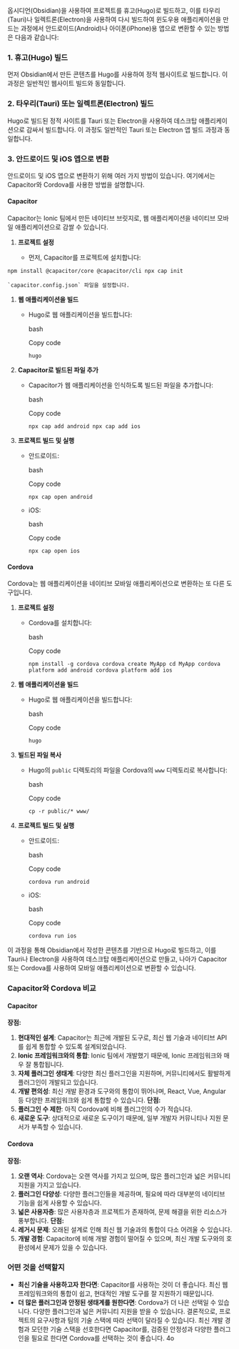 옵시디언(Obsidian)을 사용하여 프로젝트를 휴고(Hugo)로 빌드하고, 이를 타우리(Tauri)나 일렉트론(Electron)을 사용하여 다시 빌드하여 윈도우용 애플리케이션을 만드는 과정에서 안드로이드(Android)나 아이폰(iPhone)용 앱으로 변환할 수 있는 방법은 다음과 같습니다:
### 1. 휴고(Hugo) 빌드
먼저 Obsidian에서 만든 콘텐츠를 Hugo를 사용하여 정적 웹사이트로 빌드합니다. 이 과정은 일반적인 웹사이트 빌드와 동일합니다.
### 2. 타우리(Tauri) 또는 일렉트론(Electron) 빌드
Hugo로 빌드된 정적 사이트를 Tauri 또는 Electron을 사용하여 데스크탑 애플리케이션으로 감싸서 빌드합니다. 이 과정도 일반적인 Tauri 또는 Electron 앱 빌드 과정과 동일합니다.
### 3. 안드로이드 및 iOS 앱으로 변환
안드로이드 및 iOS 앱으로 변환하기 위해 여러 가지 방법이 있습니다. 여기에서는 Capacitor와 Cordova를 사용한 방법을 설명합니다.
#### Capacitor
Capacitor는 Ionic 팀에서 만든 네이티브 브릿지로, 웹 애플리케이션을 네이티브 모바일 애플리케이션으로 감쌀 수 있습니다.
1. **프로젝트 설정**
    
    - 먼저, Capacitor를 프로젝트에 설치합니다:

```sh
npm install @capacitor/core @capacitor/cli npx cap init
```
        
	`capacitor.config.json` 파일을 설정합니다.
1. **웹 애플리케이션을 빌드**
    
    - Hugo로 웹 애플리케이션을 빌드합니다:
        
        bash
        
        Copy code
        
        `hugo`
        
3. **Capacitor로 빌드된 파일 추가**
    
    - Capacitor가 웹 애플리케이션을 인식하도록 빌드된 파일을 추가합니다:
        
        bash
        
        Copy code
        
        `npx cap add android npx cap add ios`
        
4. **프로젝트 빌드 및 실행**
    
    - 안드로이드:
        
        bash
        
        Copy code
        
        `npx cap open android`
        
    - iOS:
        
        bash
        
        Copy code
        
        `npx cap open ios`
        
#### Cordova
Cordova는 웹 애플리케이션을 네이티브 모바일 애플리케이션으로 변환하는 또 다른 도구입니다.
1. **프로젝트 설정**
    
    - Cordova를 설치합니다:
        
        bash
        
        Copy code
        
        `npm install -g cordova cordova create MyApp cd MyApp cordova platform add android cordova platform add ios`
        
2. **웹 애플리케이션을 빌드**
    
    - Hugo로 웹 애플리케이션을 빌드합니다:
        
        bash
        
        Copy code
        
        `hugo`
        
3. **빌드된 파일 복사**
    
    - Hugo의 `public` 디렉토리의 파일을 Cordova의 `www` 디렉토리로 복사합니다:
        
        bash
        
        Copy code
        
        `cp -r public/* www/`
        
4. **프로젝트 빌드 및 실행**
    
    - 안드로이드:
        
        bash
        
        Copy code
        
        `cordova run android`
        
    - iOS:
        
        bash
        
        Copy code
        
        `cordova run ios`
        
이 과정을 통해 Obsidian에서 작성한 콘텐츠를 기반으로 Hugo로 빌드하고, 이를 Tauri나 Electron을 사용하여 데스크탑 애플리케이션으로 만들고, 나아가 Capacitor 또는 Cordova를 사용하여 모바일 애플리케이션으로 변환할 수 있습니다.
### Capacitor와 Cordova 비교
#### Capacitor
**장점:**
1. **현대적인 설계**: Capacitor는 최근에 개발된 도구로, 최신 웹 기술과 네이티브 API를 쉽게 통합할 수 있도록 설계되었습니다.
2. **Ionic 프레임워크와의 통합**: Ionic 팀에서 개발했기 때문에, Ionic 프레임워크와 매우 잘 통합됩니다.
3. **자체 플러그인 생태계**: 다양한 최신 플러그인을 지원하며, 커뮤니티에서도 활발하게 플러그인이 개발되고 있습니다.
4. **개발 편의성**: 최신 개발 환경과 도구와의 통합이 뛰어나며, React, Vue, Angular 등 다양한 프레임워크와 쉽게 통합할 수 있습니다.
**단점:**
1. **플러그인 수 제한**: 아직 Cordova에 비해 플러그인의 수가 적습니다.
2. **새로운 도구**: 상대적으로 새로운 도구이기 때문에, 일부 개발자 커뮤니티나 지원 문서가 부족할 수 있습니다.
#### Cordova
**장점:**
1. **오랜 역사**: Cordova는 오랜 역사를 가지고 있으며, 많은 플러그인과 넓은 커뮤니티 지원을 가지고 있습니다.
2. **플러그인 다양성**: 다양한 플러그인들을 제공하며, 필요에 따라 대부분의 네이티브 기능을 쉽게 사용할 수 있습니다.
3. **넓은 사용자층**: 많은 사용자층과 프로젝트가 존재하여, 문제 해결을 위한 리소스가 풍부합니다.
**단점:**
1. **레거시 문제**: 오래된 설계로 인해 최신 웹 기술과의 통합이 다소 어려울 수 있습니다.
2. **개발 경험**: Capacitor에 비해 개발 경험이 떨어질 수 있으며, 최신 개발 도구와의 호환성에서 문제가 있을 수 있습니다.
### 어떤 것을 선택할지
- **최신 기술을 사용하고자 한다면**: Capacitor를 사용하는 것이 더 좋습니다. 최신 웹 프레임워크와의 통합이 쉽고, 현대적인 개발 도구를 잘 지원하기 때문입니다.
- **더 많은 플러그인과 안정된 생태계를 원한다면**: Cordova가 더 나은 선택일 수 있습니다. 다양한 플러그인과 넓은 커뮤니티 지원을 받을 수 있습니다.
결론적으로, 프로젝트의 요구사항과 팀의 기술 스택에 따라 선택이 달라질 수 있습니다. 최신 개발 경험과 모던한 기술 스택을 선호한다면 Capacitor를, 검증된 안정성과 다양한 플러그인을 필요로 한다면 Cordova를 선택하는 것이 좋습니다.
4o